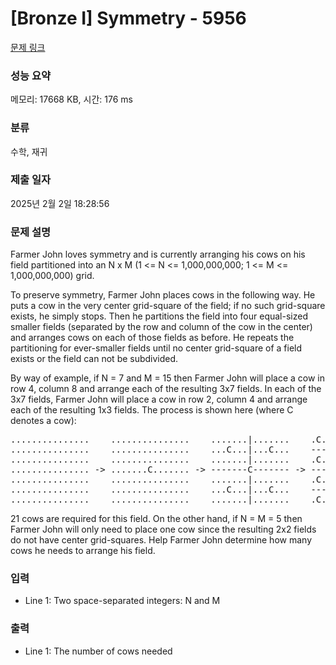 # [Bronze I] Symmetry - 5956 

[문제 링크](https://www.acmicpc.net/problem/5956) 

### 성능 요약

메모리: 17668 KB, 시간: 176 ms

### 분류

수학, 재귀

### 제출 일자

2025년 2월 2일 18:28:56

### 문제 설명

<p>Farmer John loves symmetry and is currently arranging his cows on his field partitioned into an N x M (1 <= N <= 1,000,000,000; 1 <= M <= 1,000,000,000) grid.</p>

<p>To preserve symmetry, Farmer John places cows in the following way. He puts a cow in the very center grid-square of the field; if no such grid-square exists, he simply stops. Then he partitions the field into four equal-sized smaller fields (separated by the row and column of the cow in the center) and arranges cows on each of those fields as before. He repeats the partitioning for ever-smaller fields until no center grid-square of a field exists or the field can not be subdivided.</p>

<p>By way of example, if N = 7 and M = 15 then Farmer John will place a cow in row 4, column 8 and arrange each of the resulting 3x7 fields. In each of the 3x7 fields, Farmer John will place a cow in row 2, column 4 and arrange each of the resulting 1x3 fields. The process is shown here (where C denotes a cow):</p>

<pre>...............    ...............    .......|.......    .C.|.C.|.C.|.C.
...............    ...............    ...C...|...C...    ---C---|---C---
...............    ...............    .......|.......    .C.|.C.|.C.|.C.
............... -> .......C....... -> -------C------- -> -------C-------
...............    ...............    .......|.......    .C.|.C.|.C.|.C.
...............    ...............    ...C...|...C...    ---C---|---C---
...............    ...............    .......|.......    .C.|.C.|.C.|.C.</pre>

<p>21 cows are required for this field. On the other hand, if N = M = 5 then Farmer John will only need to place one cow since the resulting 2x2 fields do not have center grid-squares. Help Farmer John determine how many cows he needs to arrange his field.</p>

### 입력 

 <ul>
	<li>Line 1: Two space-separated integers: N and M</li>
</ul>

<p> </p>

### 출력 

 <ul>
	<li>Line 1: The number of cows needed</li>
</ul>

<p> </p>

